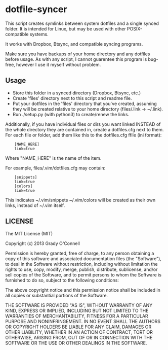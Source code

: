 # dotfile-syncer

This script creates symlinks between system dotfiles and a single synced folder.
It is intended for Linux, but may be used with other POSIX-compatible systems.

It works with Dropbox, Btsync, and compatible syncing programs.

Make sure you have backups of your home directory and any dotfiles before usage.
As with any script, I cannot guarentee this program is bug-free, however I use it myself without problem.

## Usage

- Store this folder in a synced directory (Dropbox, Btsync, etc.)
- Create 'files' directory next to this script and readme file.
- Put your dotfiles in the 'files' directory that you've created, assuming they
will be created relative to your home directory (files/.link -> ~/.link).
- Run ./setup.py (with python3) to create/renew the links.

Additionally, if you have individual files or dirs you want linked INSTEAD of
the whole directory they are contained in, create a dotfiles.cfg next to them.
For each file or folder, add them like this to the dotfiles.cfg ffile (ini format):
```
    [NAME_HERE]
    link=true
```

Where "NAME_HERE" is the name of the item.

For example, files/.vim/dotfiles.cfg may contain:
```
    [snippets]
    link=true
    [colors]
    link=true
```

This indicates ~/.vim/snippets ~/.vim/colors will be created as their own links,
instead of ~/.vim itself.

## LICENSE

The MIT License (MIT)

Copyright (c) 2013 Grady O'Connell

Permission is hereby granted, free of charge, to any person obtaining a copy
of this software and associated documentation files (the "Software"), to deal
in the Software without restriction, including without limitation the rights
to use, copy, modify, merge, publish, distribute, sublicense, and/or sell
copies of the Software, and to permit persons to whom the Software is
furnished to do so, subject to the following conditions:

The above copyright notice and this permission notice shall be included in
all copies or substantial portions of the Software.

THE SOFTWARE IS PROVIDED "AS IS", WITHOUT WARRANTY OF ANY KIND, EXPRESS OR
IMPLIED, INCLUDING BUT NOT LIMITED TO THE WARRANTIES OF MERCHANTABILITY,
FITNESS FOR A PARTICULAR PURPOSE AND NONINFRINGEMENT. IN NO EVENT SHALL THE
AUTHORS OR COPYRIGHT HOLDERS BE LIABLE FOR ANY CLAIM, DAMAGES OR OTHER
LIABILITY, WHETHER IN AN ACTION OF CONTRACT, TORT OR OTHERWISE, ARISING FROM,
OUT OF OR IN CONNECTION WITH THE SOFTWARE OR THE USE OR OTHER DEALINGS IN
THE SOFTWARE.

